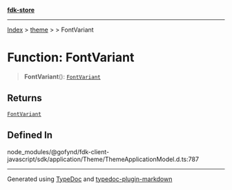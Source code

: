 [**fdk-store**](../../../README.md)
***

[Index](../../../API.md) > [theme](../../README.md) > [<internal>](../README.md) > FontVariant

# Function: FontVariant

> **FontVariant**(): [`FontVariant`](../type-aliases/type-alias.FontVariant.md)

## Returns

[`FontVariant`](../type-aliases/type-alias.FontVariant.md)

## Defined In

node\_modules/@gofynd/fdk-client-javascript/sdk/application/Theme/ThemeApplicationModel.d.ts:787

***
Generated using [TypeDoc](https://typedoc.org/) and [typedoc-plugin-markdown](https://www.npmjs.com/package/typedoc-plugin-markdown)
